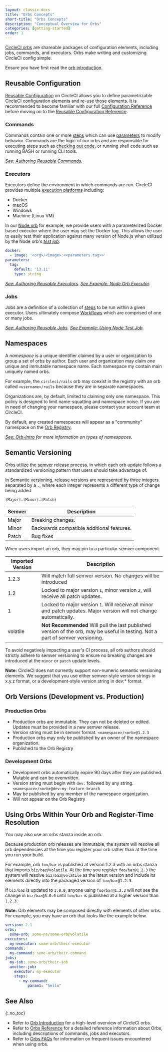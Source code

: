 ```yaml
---
layout: classic-docs
title: "Orbs Concepts"
short-title: "Orbs Concepts"
description: "Conceptual Overview for Orbs"
categories: [getting-started]
order: 1
---
```


[CircleCI orbs](https://circleci.com/orbs/) are shareable packages of configuration elements, including jobs, commands, and executors. Orbs make writing and customizing CircleCI config simple.

Ensure you have first read the [orb introduction]({{site.baseurl}}/2.0/reusing-config/).


## Reusable Configuration

[Reusable Configuration]({{site.baseurl}}/2.0/reusing-config/) on CircleCI allows you to define parametrizable CircleCI configuration elements and re-use those elements. It is recommended to become familiar with our full [Configuration Reference]({{site.baseurl}}/2.0/configuration-reference/#section=configuration) before moving on to the [Reusable Configuration Reference]({{site.baseurl}}/2.0/reusing-config/).

### Commands
Commands contain one or more [steps]() which can use [parameters]() to modify behavior. Commands are the logic of our orbs and are responsible for executing steps such as [checking out code](https://circleci.com/docs/2.0/configuration-reference/#checkout), or running shell code such as running BASH or running CLI tools.

_[See: Authoring Reusable Commands]({{site.baseurl}}/2.0/reusing-config/#authoring-reusable-commands)._

### Executors

Executors define the environment in which commands are run. CircleCI provides multiple [execution platforms](https://circleci.com/docs/2.0/configuration-reference/#docker--machine--macos--windows-executor) including:
  - Docker
  - macOS
  - Windows
  - Machine (Linux VM)

In our [Node orb](https://circleci.com/orbs/registry/orb/circleci/node) for example, we provide users with a parameterized Docker based executor where the user may set the Docker tag. This allows the user to easily test their application against many version of Node.js when utilized by the Node orb's _[test job](https://circleci.com/orbs/registry/orb/circleci/node#usage-run_matrix_testing)_.

```yaml
docker:
  - image: '<org>/<image>:<<parameters.tag>>'
parameters:
  tag:
    default: '13.11'
    type: string
```

_[See: Authoring Reusable Executors]({{site.baseurl}}/2.0/reusing-config/#authoring-reusable-executors)._
_[See Example: Node Orb Executor](https://circleci.com/orbs/registry/orb/circleci/node#executors-default)._


### Jobs
Jobs are a definition of a collection of [steps](https://circleci.com/docs/2.0/configuration-reference/#steps) to be run within a given executor. Users ultimately compose [Workflows]() which are comprised of one or many jobs.


_[See: Authoring Reusable Jobs]({{site.baseurl}}/2.0/reusing-config/#authoring-parameterized-jobs)._
_[See Example: Using Node Test Job](https://circleci.com/orbs/registry/orb/circleci/node#usage-run_matrix_testing)._

## Namespaces

A _namespace_ is a unique identifier claimed by a user or organization to group a set of orbs by author. Each user and organization may claim _one_ unique and immutable namespace name. Each namespace my contain main uniquely named orbs.

For example, the `circleci/rails` orb may coexist in the registry with an orb called `<username>/rails` because they are in separate namespaces.

Organizations are, by default, limited to claiming only one namespace. This policy is designed to limit name-squatting and namespace noise. If you are in need of changing your namespace, please contact your account team at CircleCI.

By default, any created namespaces will appear as a "community" namespace on the [Orb Registry](https://circleci.com/orbs/registry/).

_[See: Orb-Intro](https://circleci.com/orbs/registry/orb/circleci/node#executors-default) for more information on types of namespaces._

## Semantic Versioning

Orbs utilize the [semver](https://semver.org/) release process, in which each orb update follows a standardized versioning pattern that users should take advantage of.

In Semantic versioning, release versions are represented by three integers separated by a `.`, where each integer represents a different type of change being added.

`[Major].[Minor].[Patch]`

| Semver  | Description |
| ------------- | ------------- |
| Major | Breaking changes.  |
| Minor  | Backwards compatible additional features.  |
| Patch  | Bug fixes |

When users import an orb, they may pin to a particular semver component.

| Imported Version  | Description |
| ------------- | ------------- |
| 1.2.3 | Will match full semver version. No changes will be introduced  |
| 1.2  | Locked to major version `1`, minor version `2`, will receive all patch updates.  |
| 1 | Locked to major version `1`. Will receive all minor and patch updates. Major version will not change automatically.|
| volatile | **Not Recommended** Will pull the last published version of the orb, may be useful in testing. Not a part of semver versioning.|

To avoid negatively impacting a user's CI process, all orb authors should strictly adhere to semver versioning to ensure no breaking changes are introduced at the `minor` or `patch` update levels.


**Note:** CircleCI does not currently support non-numeric semantic versioning elements. We suggest that you use either semver-style version strings in x.y.z format, or a development-style version string in dev:* format.


## Orb Versions (Development vs. Production)

### Production Orbs

  - Production orbs are immutable. They can not be deleted or edited. Updates must be provided in a new semver release.
  - Version string must be in semver format. `<namespace>/<orb>@1.2.3`
  - Production orbs may only be published by an owner of the namespace organization.
  - Published to the Orb Registry

### Development Orbs

 - Development orbs automatically expire 90 days after they are published. Mutable and can be overwritten.
 - Version string must begin with `dev:` followed by any string. `<namespace>/<orb>@dev:my-feature-branch`
 - May be published by any member of the namespace organization.
 - Will not appear on the Orb Registry


## Using Orbs Within Your Orb and Register-Time Resolution

You may also use an orbs stanza inside an orb.

Because production orb releases are immutable, the system will resolve all orb dependencies at the time you register your orb rather than at the time you run your build.

For example, orb `foo/bar` is published at version 1.2.3 with an orbs stanza that imports `biz/baz@volatile`. At the time you register `foo/bar@1.2.3` the system will resolve `biz/baz@volatile` as the latest version and include its elements directly into the packaged version of `foo/bar@1.2.3`.

If `biz/baz` is updated to `3.0.0`, anyone using `foo/bar@1.2.3` will not see the change in `biz/baz@3.0.0` until `foo/bar` is published at a higher version than `1.2.3`.

**Note:** Orb elements may be composed directly with elements of other orbs. For example, you may have an orb that looks like the example below.

```yaml
version: 2.1
orbs:
  some-orb: some-ns/some-orb@volatile
executors:
  my-executor: some-orb/their-executor
commands:
  my-command: some-orb/their-command
jobs:
  my-job: some-orb/their-job
  another-job:
    executor: my-executor
    steps:
      - my-command:
          param1: "hello"
```

## See Also
{:.no_toc}

- Refer to [Orb Introduction]({{site.baseurl}}/2.0/orb-intro/) for a high-level overview of CircleCI orbs.
- Refer to [Orbs Reference]({{site.baseurl}}/2.0/reusing-config/) for a detailed reference information about Orbs, including descriptions of commands, jobs and executors.
- Refer to [Orbs FAQs]({{site.baseurl}}/2.0/orbs-faq/) for information on frequent issues encountered when using orbs.
